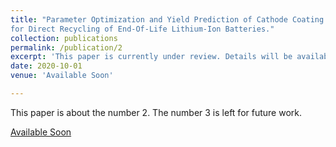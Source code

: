 ```yaml
---
title: "Parameter Optimization and Yield Prediction of Cathode Coating Separation Process
for Direct Recycling of End-Of-Life Lithium-Ion Batteries."
collection: publications
permalink: /publication/2
excerpt: 'This paper is currently under review. Details will be available soon.'
date: 2020-10-01
venue: 'Available Soon'

---
```

This paper is about the number 2. The number 3 is left for future work.

[Available Soon](http://academicpagSes.github.io/files/paper2.pdf)

